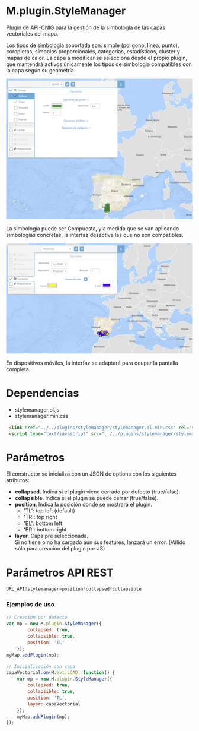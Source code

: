 
# M.plugin.StyleManager

Plugin de [API-CNIG](https://github.com/IGN-CNIG/API-CNIG) para la gestión de la simbología de las capas vectoriales del mapa.
 
Los tipos de simbología soportada son: simple (polígono, línea, punto), coropletas, símbolos proporcionales, categorías, estadísticos, cluster y mapas de calor. La capa a modificar se selecciona desde el propio plugin, que mantendrá activos únicamente los tipos de simbología compatibles con la capa según su geometría.  

![Imagen](./images/StyleManager3.PNG)
 
La simbología puede ser Compuesta, y a medida que se van aplicando simbologías concretas, la interfaz desactiva las que no son compatibles.  

![Imagen](./images/StyleManager4.PNG)

En dispositivos móviles, la interfaz se adaptará para ocupar la pantalla completa.

# Dependencias

- stylemanager.ol.js
- stylemanager.min.css

```html
 <link href="../../plugins/stylemanager/stylemanager.ol.min.css" rel="stylesheet" />
 <script type="text/javascript" src="../../plugins/stylemanager/stylemanager.ol.min.js"></script>
```
# Parámetros

El constructor se inicializa con un JSON de options con los siguientes atributos:

- **collapsed**. Indica si el plugin viene cerrado por defecto (true/false).
- **collapsible**. Indica si el plugin se puede cerrar (true/false).
- **position**. Indica la posición donde se mostrará el plugin.
    - 'TL': top left (default)
    - 'TR': top right
    - 'BL': bottom left
    - 'BR': bottom right
- **layer**. Capa pre seleccionada.<br> Si no tiene o no ha cargado aún sus features, lanzará un error. (Válido sólo para creación del plugin por JS)

# Parámetros API REST
```javascript
URL_API?stylemanager=position*collapsed*collapsible
````

### Ejemplos de uso

```javascript
// Creación por defecto
var mp = new M.plugin.StyleManager({
        collapsed: true,
        collapsible: true,
        position: 'TL'
    });
myMap.addPlugin(mp);
```  

```javascript
// Inicialización con capa
capaVectorial.on(M.evt.LOAD, function() {
    var mp = new M.plugin.StyleManager({
        collapsed: true,
        collapsible: true,
        position: 'TL',
        layer: capaVectorial
    });
    myMap.addPlugin(mp);
});
```  


